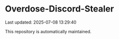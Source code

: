# Overdose-Discord-Stealer

Last updated: 2025-07-08 13:29:40

This repository is automatically maintained.
